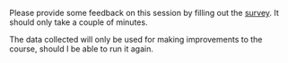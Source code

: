 Please provide some feedback on this session by filling out the [survey](https://goo.gl/forms/pHTvVmdjzrbh5OEz1). It should only take a couple of minutes.

The data collected will only be used for making improvements to the course, should I be able to run it again.


